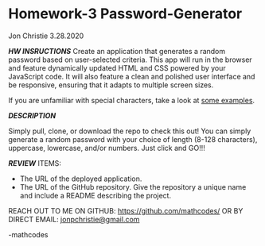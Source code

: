 # Homework-3 Password-Generator
Jon Christie 
3.28.2020

***HW INSRUCTIONS***
Create an application that generates a random password based on user-selected criteria. This app will run in the browser and feature dynamically updated HTML and CSS powered by your JavaScript code. It will also feature a clean and polished user interface and be responsive, ensuring that it adapts to multiple screen sizes.

If you are unfamiliar with special characters, take a look at [some examples](https://www.owasp.org/index.php/Password_special_characters).

***DESCRIPTION***

Simply pull, clone, or download the repo to check this out! You can simply generate a random password with your choice of length (8-128 characters), uppercase, lowercase, and/or numbers. Just click and GO!!!

***REVIEW***
ITEMS:
* The URL of the deployed application.
* The URL of the GitHub repository. Give the repository a unique name and include a README describing the project.

REACH OUT TO ME ON GITHUB:
https://github.com/mathcodes/
OR BY DIRECT EMAIL:
jonpchristie@gmail.com

-mathcodes